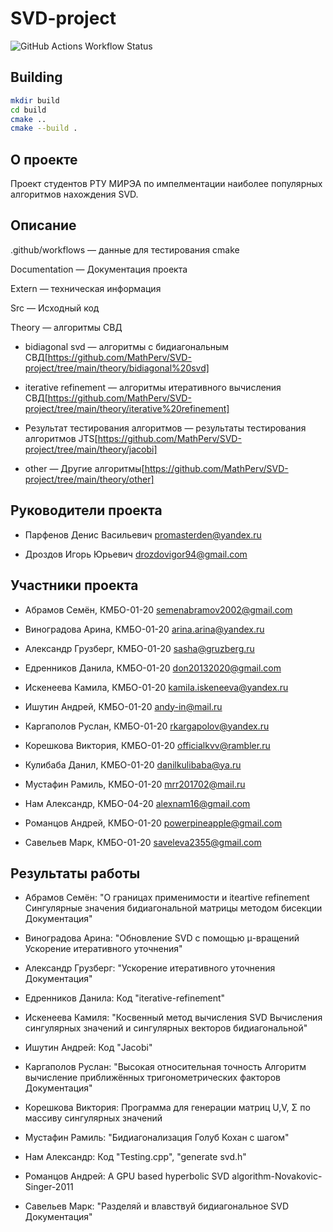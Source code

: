 # SVD-project

![GitHub Actions Workflow Status](https://img.shields.io/github/actions/workflow/status/MathPerv/SVD-project/cmake-multi-platform.yml)

## Building

```sh
mkdir build
cd build
cmake ..
cmake --build .
```

## О проекте

Проект студентов РТУ МИРЭА по импелментации наиболее популярных алгоритмов нахождения SVD.

## Описание

.github/workflows — данные для тестирования cmake

Documentation — Документация проекта

Extern — техническая информация

Src — Исходный код

Theory — алгоритмы СВД

 * bidiagonal svd — алгоритмы с бидиагональным СВД[https://github.com/MathPerv/SVD-project/tree/main/theory/bidiagonal%20svd]
 
 * iterative refinement — алгоритмы итеративного вычисления СВД[https://github.com/MathPerv/SVD-project/tree/main/theory/iterative%20refinement]
 
 * Результат тестирования алгоритмов — результаты тестирования алгоритмов JTS[https://github.com/MathPerv/SVD-project/tree/main/theory/jacobi]
 
 * other — Другие алгоритмы[https://github.com/MathPerv/SVD-project/tree/main/theory/other]

## Руководители проекта

* Парфенов Денис Васильевич
  promasterden@yandex.ru

* Дроздов Игорь Юрьевич
  drozdovigor94@gmail.com

## Участники проекта

* Абрамов Семён, КМБО-01-20
  semenabramov2002@gmail.com

* Виноградова Арина, КМБО-01-20
  arina.arina@yandex.ru

* Александр Грузберг, КМБО-01-20
  sasha@gruzberg.ru

* Едренников Данила, КМБО-01-20
  don20132020@gmail.com

* Искенеева Камила, КМБО-01-20
  kamila.iskeneeva@yandex.ru

* Ишутин Андрей, КМБО-01-20
  andy-in@mail.ru

* Каргаполов Руслан, КМБО-01-20
  rkargapolov@yandex.ru

* Корешкова Виктория, КМБО-01-20
  officialkvv@rambler.ru

* Кулибаба Данил, КМБО-01-20
  danilkulibaba@ya.ru

* Мустафин Рамиль, КМБО-01-20
  mrr201702@mail.ru

* Нам Александр, КМБО-04-20
  alexnam16@gmail.com

* Романцов Андрей, КМБО-01-20
  powerpineapple@gmail.com

* Савельев Марк, КМБО-01-20
  saveleva2355@gmail.com

## Результаты работы
* Абрамов Семён: "О границах применимости и iteartive refinement
Сингулярные значения бидиагональной матрицы методом бисекции
Документация"

* Виноградова Арина:
"Обновление SVD с помощью μ-вращений
Ускорение итеративного уточнения"

* Александр Грузберг:
"Ускорение итеративного уточнения
Документация"

* Едренников Данила:
Код "iterative-refinement"

* Искенеева Камиля:
"Косвенный метод вычисления SVD
Вычисления сингулярных значений и сингулярных векторов бидиагональной"

* Ишутин Андрей:
Код "Jacobi"

* Каргаполов Руслан:
"Высокая относительная точность
Алгоритм вычисление приближённых тригонометрических факторов
Документация"

* Корешкова Виктория:
Программа для генерации матриц U,V, Σ по массиву сингулярных значений

* Мустафин Рамиль:
"Бидиагонализация
Голуб Кохан с шагом"

* Нам Александр:
Код "Testing.cpp", "generate svd.h"

* Романцов Андрей:
A GPU based hyperbolic SVD algorithm-Novakovic-Singer-2011

* Савельев Марк:
"Разделяй и влавствуй бидиагональное SVD
Документация"
